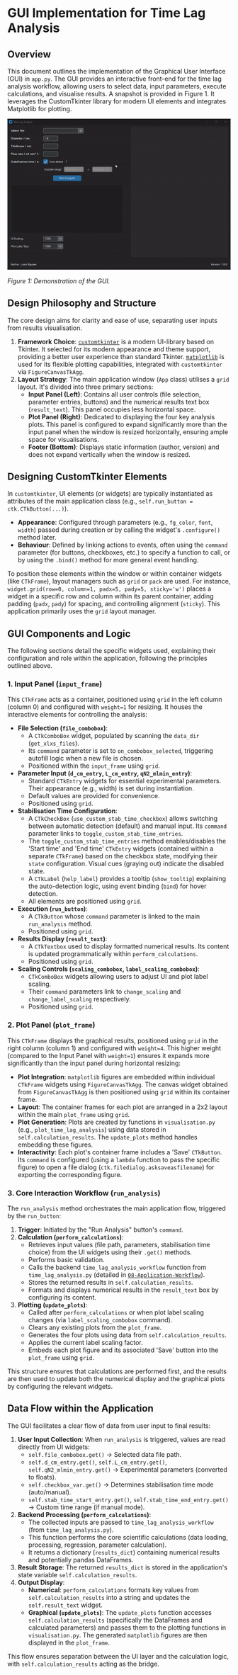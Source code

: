 # GUI Implementation for Time Lag Analysis

## Overview

This document outlines the implementation of the Graphical User Interface (GUI) in `app.py`. The GUI provides an interactive front-end for the time lag analysis workflow, allowing users to select data, input parameters, execute calculations, and visualise results. A snapshot is provided in Figure 1. It leverages the CustomTkinter library for modern UI elements and integrates Matplotlib for plotting.

<img src="assets/GUI-demo.gif" alt="GUI Demo" style="max-width: 600; height: auto;">

*Figure 1: Demonstration of the GUI.*

## Design Philosophy and Structure

The core design aims for clarity and ease of use, separating user inputs from results visualisation.

1.  **Framework Choice**: [`customtkinter`](https://customtkinter.tomschimansky.com/) is a modern UI-library based on Tkinter. It selected for its modern appearance and theme support, providing a better user experience than standard Tkinter. [`matplotlib`](https://matplotlib.org/) is used for its flexible plotting capabilities, integrated with `customtkinter` via `FigureCanvasTkAgg`.
2.  **Layout Strategy**: The main application window (`App` class) utilises a `grid` layout. It's divided into three primary sections:
    *   **Input Panel (Left)**: Contains all user controls (file selection, parameter entries, buttons) and the numerical results text box (`result_text`). This panel occupies less horizontal space.
    *   **Plot Panel (Right)**: Dedicated to displaying the four key analysis plots. This panel is configured to expand significantly more than the input panel when the window is resized horizontally, ensuring ample space for visualisations.
    *   **Footer (Bottom)**: Displays static information (author, version) and does not expand vertically when the window is resized.

## Designing CustomTkinter Elements

In `customtkinter`, UI elements (or widgets) are typically instantiated as attributes of the main application class (e.g., `self.run_button = ctk.CTkButton(...)`).
*   **Appearance**: Configured through parameters (e.g., `fg_color`, `font`, `width`) passed during creation or by calling the widget's `.configure()` method later.
*   **Behaviour**: Defined by linking actions to events, often using the `command` parameter (for buttons, checkboxes, etc.) to specify a function to call, or by using the `.bind()` method for more general event handling.

To position these elements within the window or within container widgets (like `CTkFrame`), layout managers such as `grid` or `pack` are used. For instance, `widget.grid(row=0, column=1, padx=5, pady=5, sticky='w')` places a widget in a specific row and column within its parent container, adding padding (`padx`, `pady`) for spacing, and controlling alignment (`sticky`). This application primarily uses the `grid` layout manager.

## GUI Components and Logic

The following sections detail the specific widgets used, explaining their configuration and role within the application, following the principles outlined above.

### 1. Input Panel (`input_frame`)

This `CTkFrame` acts as a container, positioned using `grid` in the left column (column 0) and configured with `weight=1` for resizing. It houses the interactive elements for controlling the analysis:

*   **File Selection (`file_combobox`)**:
    *   A `CTkComboBox` widget, populated by scanning the `data_dir` (`get_xlxs_files`).
    *   Its `command` parameter is set to `on_combobox_selected`, triggering autofill logic when a new file is chosen.
    *   Positioned within the `input_frame` using `grid`.
*   **Parameter Input (`d_cm_entry`, `L_cm_entry`, `qN2_mlmin_entry`)**:
    *   Standard `CTkEntry` widgets for essential experimental parameters. Their appearance (e.g., width) is set during instantiation.
    *   Default values are provided for convenience.
    *   Positioned using `grid`.
*   **Stabilisation Time Configuration**:
    *   A `CTkCheckBox` (`use_custom_stab_time_checkbox`) allows switching between automatic detection (default) and manual input. Its `command` parameter links to `toggle_custom_stab_time_entries`.
    *   The `toggle_custom_stab_time_entries` method enables/disables the 'Start time' and 'End time' `CTkEntry` widgets (contained within a separate `CTkFrame`) based on the checkbox state, modifying their `state` configuration. Visual cues (graying out) indicate the disabled state.
    *   A `CTkLabel` (`help_label`) provides a tooltip (`show_tooltip`) explaining the auto-detection logic, using event binding (`bind`) for hover detection.
    *   All elements are positioned using `grid`.
*   **Execution (`run_button`)**:
    *   A `CTkButton` whose `command` parameter is linked to the main `run_analysis` method.
    *   Positioned using `grid`.
*   **Results Display (`result_text`)**:
    *   A `CTkTextbox` used to display formatted numerical results. Its content is updated programmatically within `perform_calculations`.
    *   Positioned using `grid`.
*   **Scaling Controls (`scaling_combobox`, `label_scaling_combobox`)**:
    *   `CTkComboBox` widgets allowing users to adjust UI and plot label scaling.
    *   Their `command` parameters link to `change_scaling` and `change_label_scaling` respectively.
    *   Positioned using `grid`.

### 2. Plot Panel (`plot_frame`)

This `CTkFrame` displays the graphical results, positioned using `grid` in the right column (column 1) and configured with `weight=4`. This higher weight (compared to the Input Panel with `weight=1`) ensures it expands more significantly than the input panel during horizontal resizing:

*   **Plot Integration**: `matplotlib` figures are embedded within individual `CTkFrame` widgets using `FigureCanvasTkAgg`. The canvas widget obtained from `FigureCanvasTkAgg` is then positioned using `grid` within its container frame.
*   **Layout**: The container frames for each plot are arranged in a 2x2 layout within the main `plot_frame` using `grid`.
*   **Plot Generation**: Plots are created by functions in `visualisation.py` (e.g., `plot_time_lag_analysis`) using data stored in `self.calculation_results`. The `update_plots` method handles embedding these figures.
*   **Interactivity**: Each plot's container frame includes a 'Save' `CTkButton`. Its `command` is configured (using a `lambda` function to pass the specific figure) to open a file dialog (`ctk.filedialog.asksaveasfilename`) for exporting the corresponding figure.

### 3. Core Interaction Workflow (`run_analysis`)

The `run_analysis` method orchestrates the main application flow, triggered by the `run_button`:

1.  **Trigger**: Initiated by the "Run Analysis" button's `command`.
2.  **Calculation (`perform_calculations`)**:
    *   Retrieves input values (file path, parameters, stabilisation time choice) from the UI widgets using their `.get()` methods.
    *   Performs basic validation.
    *   Calls the backend `time_lag_analysis_workflow` function from `time_lag_analysis.py` (detailed in [`08-Application-Workflow`](08-Application-Workflow.md)).
    *   Stores the returned results in `self.calculation_results`.
    *   Formats and displays numerical results in the `result_text` box by configuring its content.
3.  **Plotting (`update_plots`)**:
    *   Called after `perform_calculations` or when plot label scaling changes (via `label_scaling_combobox` command).
    *   Clears any existing plots from the `plot_frame`.
    *   Generates the four plots using data from `self.calculation_results`.
    *   Applies the current label scaling factor.
    *   Embeds each plot figure and its associated 'Save' button into the `plot_frame` using `grid`.

This structure ensures that calculations are performed first, and the results are then used to update both the numerical display and the graphical plots by configuring the relevant widgets.

## Data Flow within the Application

The GUI facilitates a clear flow of data from user input to final results:

1.  **User Input Collection**: When `run_analysis` is triggered, values are read directly from UI widgets:
    *   `self.file_combobox.get()` -> Selected data file path.
    *   `self.d_cm_entry.get()`, `self.L_cm_entry.get()`, `self.qN2_mlmin_entry.get()` -> Experimental parameters (converted to floats).
    *   `self.checkbox_var.get()` -> Determines stabilisation time mode (auto/manual).
    *   `self.stab_time_start_entry.get()`, `self.stab_time_end_entry.get()` -> Custom time range (if manual mode).
2.  **Backend Processing (`perform_calculations`)**:
    *   The collected inputs are passed to `time_lag_analysis_workflow` (from `time_lag_analysis.py`).
    *   This function performs the core scientific calculations (data loading, processing, regression, parameter calculation).
    *   It returns a dictionary (`results_dict`) containing numerical results and potentially pandas DataFrames.
3.  **Result Storage**: The returned `results_dict` is stored in the application's state variable `self.calculation_results`.
4.  **Output Display**:
    *   **Numerical**: `perform_calculations` formats key values from `self.calculation_results` into a string and updates the `self.result_text` widget.
    *   **Graphical (`update_plots`)**: The `update_plots` function accesses `self.calculation_results` (specifically the DataFrames and calculated parameters) and passes them to the plotting functions in `visualisation.py`. The generated `matplotlib` figures are then displayed in the `plot_frame`.

This flow ensures separation between the UI layer and the calculation logic, with `self.calculation_results` acting as the bridge.
